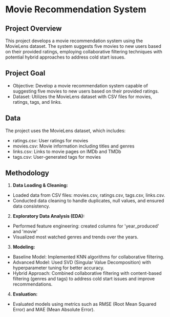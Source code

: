 # Movie Recommendation System

## Project Overview
This project develops a movie recommendation system using the MovieLens dataset. The system suggests five movies to new users based on their provided ratings, employing collaborative filtering techniques with potential hybrid approaches to address cold start issues.

## Project Goal
- Objective: Develop a movie recommendation system capable of suggesting five movies to new users based on their provided ratings.
- Dataset: Utilizes the MovieLens dataset with CSV files for movies, ratings, tags, and links.

## Data
The project uses the MovieLens dataset, which includes:
- ratings.csv: User ratings for movies
- movies.csv: Movie information including titles and genres
- links.csv: Links to movie pages on IMDb and TMDb
- tags.csv: User-generated tags for movies

## Methodology
1. **Data Loading & Cleaning:**

- Loaded data from CSV files: movies.csv, ratings.csv, tags.csv, links.csv.
- Conducted data cleaning to handle duplicates, null values, and ensured data consistency.

2. **Exploratory Data Analysis (EDA):**

- Performed feature engineering: created columns for 'year_produced' and 'movie'
- Visualized most watched genres and trends over the years.

3. **Modeling:**

- Baseline Model: Implemented KNN algorithms for collaborative filtering.
- Advanced Model: Used SVD (Singular Value Decomposition) with hyperparameter tuning for better accuracy.
- Hybrid Approach: Combined collaborative filtering with content-based filtering (genres and tags) to address cold start issues and improve recommendations.

4. **Evaluation:**

- Evaluated models using metrics such as RMSE (Root Mean Squared Error) and MAE (Mean Absolute Error).
